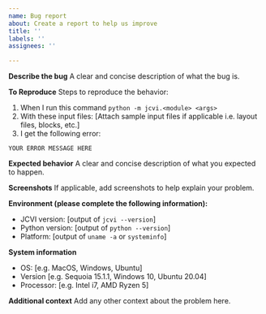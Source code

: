 ```yaml
---
name: Bug report
about: Create a report to help us improve
title: ''
labels: ''
assignees: ''

---
```


**Describe the bug**
A clear and concise description of what the bug is.

**To Reproduce**
Steps to reproduce the behavior:

1. When I run this command `python -m jcvi.<module> <args>`
2. With these input files: [Attach sample input files if applicable i.e. layout files, blocks, etc.]
3. I get the following error:

```code
YOUR ERROR MESSAGE HERE
```

**Expected behavior**
A clear and concise description of what you expected to happen.

**Screenshots**
If applicable, add screenshots to help explain your problem.

**Environment (please complete the following information):**

- JCVI version: [output of `jcvi --version`]
- Python version: [output of `python --version`]
- Platform: [output of `uname -a` or `systeminfo`]

**System information**
- OS: [e.g. MacOS, Windows, Ubuntu]
- Version [e.g. Sequoia 15.1.1, Windows 10, Ubuntu 20.04]
- Processor: [e.g. Intel i7, AMD Ryzen 5]

**Additional context**
Add any other context about the problem here.
